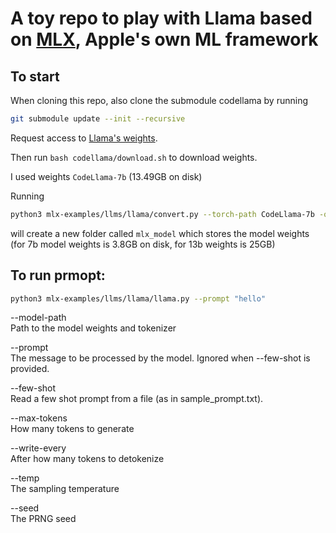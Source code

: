 # A toy repo to play with Llama based on [MLX](https://github.com/ml-explore), Apple's own ML framework

## To start
When cloning this repo, also clone the submodule codellama by running
```bash
git submodule update --init --recursive
```

Request access to [Llama's weights](https://llama.meta.com/llama-downloads/). 

Then run `bash codellama/download.sh` to download weights.

I used weights `CodeLlama-7b` (13.49GB on disk)

Running 
```bash
python3 mlx-examples/llms/llama/convert.py --torch-path CodeLlama-7b -q
```
will create a new folder called `mlx_model` which stores the model weights (for 7b model weights is 3.8GB on disk, for 13b weights is 25GB)




## To run prmopt:
```bash
python3 mlx-examples/llms/llama/llama.py --prompt "hello"
```

--model-path <br />
Path to the model weights and tokenizer

--prompt <br />
The message to be processed by the model. Ignored when --few-shot is provided.

--few-shot <br />
Read a few shot prompt from a file (as in sample_prompt.txt).

--max-tokens <br />
How many tokens to generate

--write-every <br />
After how many tokens to detokenize

--temp <br />
The sampling temperature

--seed <br />
The PRNG seed


